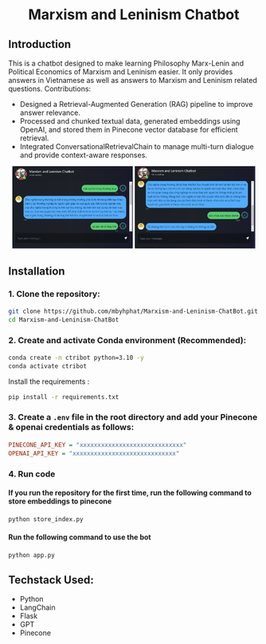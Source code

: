 <div align="center">
    <h1>Marxism and Leninism Chatbot</h1>
</div>

## **Introduction**
This is a chatbot designed to make learning Philosophy Marx-Lenin and Political Economics of Marxism and Leninism easier. It only provides answers in Vietnamese as well as answers to Marxism and Leninism related questions. 
Contributions:
* Designed a Retrieval-Augmented Generation (RAG) pipeline to improve answer relevance.
* Processed and chunked textual data, generated embeddings using OpenAI, and stored them in Pinecone vector database for efficient retrieval.
* Integrated ConversationalRetrievalChain to manage multi-turn dialogue and provide context-aware responses.
  
<p align="center">
    <img src="assets/web example 1.png" width="48%">
    <img src="assets/web example 2.jpg" width="48%">
</p>

## **Installation**

### **1. Clone the repository:**

```bash
git clone https://github.com/mbyhphat/Marxism-and-Leninism-ChatBot.git
cd Marxism-and-Leninism-ChatBot
```

### **2. Create and activate Conda environment (Recommended):**

```bash
conda create -n ctribot python=3.10 -y
conda activate ctribot
```
Install the requirements :

```bash
pip install -r requirements.txt
```

### **3. Create a `.env` file in the root directory and add your Pinecone & openai credentials as follows:**

```ini
PINECONE_API_KEY = "xxxxxxxxxxxxxxxxxxxxxxxxxxxxx"
OPENAI_API_KEY = "xxxxxxxxxxxxxxxxxxxxxxxxxxxxx"
```
### **4. Run code**

#### If you run the repository for the first time, run the following command to store embeddings to pinecone

```bash
python store_index.py
```

#### Run the following command to use the bot

```bash
python app.py
```

## Techstack Used:
- Python
- LangChain
- Flask
- GPT
- Pinecone
